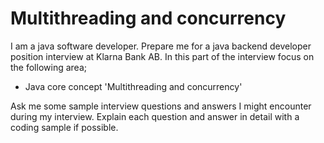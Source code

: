 
# Multithreading and concurrency




I am a java software developer. Prepare me for a java backend developer position interview at Klarna Bank AB.
In this part of the interview focus on the following area;

- Java core concept 'Multithreading and concurrency'

Ask me some sample interview questions and answers I might encounter during my interview.
Explain each question and answer in detail with a coding sample if possible.